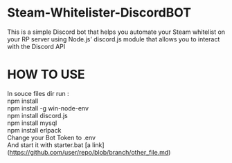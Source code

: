 # Steam-Whitelister-DiscordBOT
This is a simple Discord bot that helps you automate your Steam whitelist on your RP server using Node.js' discord.js module that allows you to interact with the Discord API

# HOW TO USE
In souce files dir run :<br />
npm install  <br />
npm install -g win-node-env <br />
npm install discord.js <br />
npm install mysql <br />
npm install erlpack <br />
Change your Bot Token to .env <br />
And start it with starter.bat
[a link] (https://github.com/user/repo/blob/branch/other_file.md)
